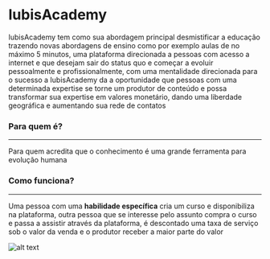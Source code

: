 # IubisAcademy


IubisAcademy tem como sua abordagem principal desmistificar a educação trazendo novas abordagens de ensino como por exemplo aulas de no máximo 5 minutos, uma plataforma direcionada a pessoas com acesso a internet e que desejam sair do status quo e começar a evoluir pessoalmente e profissionalmente, com uma mentalidade direcionada para o sucesso a IubisAcademy da a oportunidade que pessoas com uma determinada expertise se torne um produtor de conteúdo e possa transformar sua expertise em valores monetário, dando uma liberdade geográfica e aumentando sua rede de contatos




### Para quem é?
------
Para quem acredita que o conhecimento é uma grande ferramenta para evolução humana



### Como funciona?
------

Uma pessoa com uma **habilidade específica** cria um curso e disponibiliza na plataforma, outra pessoa que se interesse pelo assunto compra o curso e passa a assistir através da plataforma, é descontado uma taxa de serviço sob o valor da venda e o produtor receber a maior parte do valor

![alt text](http://i.giphy.com/3dJ09sFeN0IjC.gif "Habilidade")
